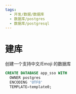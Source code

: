 ```yaml
---
tags:
  - 开发/数据/数据库
  - 数据库/postgres
  - 数据库/postgresql
---
```


# 建库

创建一个支持中文/Emoji 的数据库

```sql
CREATE DATABASE app_sso WITH
  OWNER postgres
  ENCODING 'UTF8'
  TEMPLATE=template0;
```
